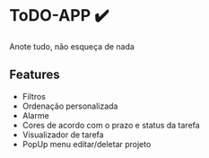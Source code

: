 # ToDO-APP ✔️
Anote tudo, não esqueça de nada

## Features
- Filtros
- Ordenação personalizada
- Alarme
- Cores de acordo com o prazo e status da tarefa
- Visualizador de tarefa
- PopUp menu editar/deletar projeto